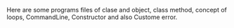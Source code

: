 Here are some programs files of clase and object, class method, concept of loops, CommandLine, Constructor and also Custome error. 
